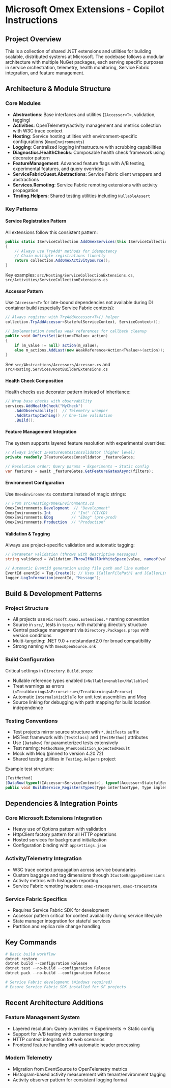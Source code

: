 # Microsoft Omex Extensions - Copilot Instructions

## Project Overview

This is a collection of shared .NET extensions and utilities for building scalable, distributed systems at Microsoft. The codebase follows a modular architecture with multiple NuGet packages, each serving specific purposes in service orchestration, telemetry, health monitoring, Service Fabric integration, and feature management.

## Architecture & Module Structure

### Core Modules

- **Abstractions**: Base interfaces and utilities (`IAccessor<T>`, validation, tagging)
- **Activities**: OpenTelemetry/activity management and metrics collection with W3C trace context
- **Hosting**: Service hosting utilities with environment-specific configurations (`OmexEnvironments`)
- **Logging**: Centralized logging infrastructure with scrubbing capabilities
- **Diagnostics.HealthChecks**: Composable health check framework using decorator pattern
- **FeatureManagement**: Advanced feature flags with A/B testing, experimental features, and query overrides
- **ServiceFabricGuest.Abstractions**: Service Fabric client wrappers and abstractions
- **Services.Remoting**: Service Fabric remoting extensions with activity propagation
- **Testing.Helpers**: Shared testing utilities including `NullableAssert`

### Key Patterns

#### Service Registration Pattern

All extensions follow this consistent pattern:

```csharp
public static IServiceCollection AddOmexServices(this IServiceCollection collection)
{
    // Always use TryAdd* methods for idempotency
    // Chain multiple registrations fluently
    return collection.AddOmexActivitySource();
}
```

Key examples: `src/Hosting/ServiceCollectionExtensions.cs`, `src/Activities/ServiceCollectionExtensions.cs`

#### Accessor Pattern

Use `IAccessor<T>` for late-bound dependencies not available during DI container build (especially Service Fabric contexts):

```csharp
// Always register with TryAddAccessor<T>() helper
collection.TryAddAccessor<StatefulServiceContext, ServiceContext>();

// Implementation handles weak references for callback cleanup
public void OnFirstSet(Action<TValue> action)
{
    if (m_value != null) action(m_value);
    else m_actions.AddLast(new WeakReference<Action<TValue>>(action));
}
```

See `src/Abstractions/Accessors/Accessor.cs` and `src/Hosting.Services/HostBuilderExtensions.cs`

#### Health Check Composition

Health checks use decorator pattern instead of inheritance:

```csharp
// Wrap base checks with observability
services.AddHealthCheck("MyCheck")
    .AddObservability()  // Telemetry wrapper
    .AddStartupCaching() // One-time validation
    .Build();
```

#### Feature Management Integration

The system supports layered feature resolution with experimental overrides:

```csharp
// Always inject IFeatureGatesConsolidator (higher level)
private readonly IFeatureGatesConsolidator _featureGates;

// Resolution order: Query params → Experiments → Static config
var features = await _featureGates.GetFeatureGatesAsync(filters);
```

#### Environment Configuration

Use `OmexEnvironments` constants instead of magic strings:

```csharp
// From src/Hosting/OmexEnvironments.cs
OmexEnvironments.Development  // "Development"
OmexEnvironments.Int         // "Int" (CI/CD)
OmexEnvironments.EDog        // "EDog" (pre-prod)
OmexEnvironments.Production  // "Production"
```

#### Validation & Tagging

Always use project-specific validation and automatic tagging:

```csharp
// Parameter validation (throws with descriptive messages)
string validated = Validation.ThrowIfNullOrWhiteSpace(value, nameof(value));

// Automatic EventId generation using file path and line number
EventId eventId = Tag.Create(); // Uses [CallerFilePath] and [CallerLineNumber]
logger.LogInformation(eventId, "Message");
```

## Build & Development Patterns

### Project Structure

- All projects use `Microsoft.Omex.Extensions.*` naming convention
- Source in `src/`, tests in `tests/` with matching directory structure
- Central package management via `Directory.Packages.props` with version conditions
- Multi-targeting: .NET 9.0 + netstandard2.0 for broad compatibility
- Strong naming with `OmexOpenSource.snk`

### Build Configuration

Critical settings in `Directory.Build.props`:

- Nullable reference types enabled (`<Nullable>enable</Nullable>`)
- Treat warnings as errors (`<TreatWarningsAsErrors>true</TreatWarningsAsErrors>`)
- Automatic `InternalsVisibleTo` for unit test assemblies and Moq
- Source linking for debugging with path mapping for build location independence

### Testing Conventions

- Test projects mirror source structure with `*.UnitTests` suffix
- MSTest framework with `[TestClass]` and `[TestMethod]` attributes
- Use `[DataRow]` for parameterized tests extensively
- Test naming: `MethodName_WhenCondition_ExpectedResult`
- Mock with Moq (pinned to version 4.20.72)
- Shared testing utilities in `Testing.Helpers` project

Example test structure:

```csharp
[TestMethod]
[DataRow(typeof(IAccessor<ServiceContext>), typeof(Accessor<StatefulServiceContext>))]
public void BuildService_RegistersTypes(Type interfaceType, Type implementationType)
```

## Dependencies & Integration Points

### Core Microsoft.Extensions Integration

- Heavy use of Options pattern with validation
- HttpClient factory pattern for all HTTP operations
- Hosted services for background initialization
- Configuration binding with `appsettings.json`

### Activity/Telemetry Integration

- W3C trace context propagation across service boundaries
- Custom baggage and tag dimensions through `ICustomBaggageDimensions`
- Activity metrics with histogram reporting
- Service Fabric remoting headers: `omex-traceparent`, `omex-tracestate`

### Service Fabric Specifics

- Requires Service Fabric SDK for development
- Accessor pattern critical for context availability during service lifecycle
- State manager integration for stateful services
- Partition and replica role change handling

## Key Commands

```powershell
# Basic build workflow
dotnet restore
dotnet build --configuration Release
dotnet test --no-build --configuration Release
dotnet pack --no-build --configuration Release

# Service Fabric development (Windows required)
# Ensure Service Fabric SDK installed for SF projects
```

## Recent Architecture Additions

### Feature Management System

- Layered resolution: Query overrides → Experiments → Static config
- Support for A/B testing with customer targeting
- HTTP context integration for web scenarios
- Frontend feature handling with automatic header processing

### Modern Telemetry

- Migration from EventSource to OpenTelemetry metrics
- Histogram-based activity measurement with tenant/environment tagging
- Activity observer pattern for consistent logging format
